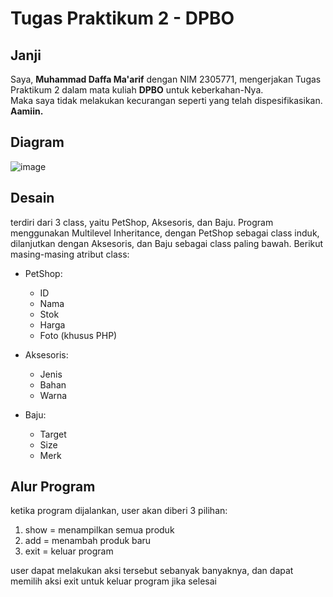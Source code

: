 # Tugas Praktikum 2 - DPBO

## **Janji**
Saya, **Muhammad Daffa Ma'arif** dengan NIM 2305771, mengerjakan Tugas Praktikum 2 dalam mata kuliah **DPBO** untuk keberkahan-Nya.  
Maka saya tidak melakukan kecurangan seperti yang telah dispesifikasikan. **Aamiin.** 

## **Diagram**
![image](https://github.com/user-attachments/assets/c78520a8-f156-4049-823a-ba59bfc29c4a)


## **Desain**
terdiri dari 3 class, yaitu PetShop, Aksesoris, dan Baju. Program menggunakan Multilevel Inheritance, dengan PetShop sebagai class induk, dilanjutkan dengan Aksesoris, dan Baju sebagai class paling bawah. Berikut masing-masing atribut class:

- PetShop:
  - ID 
  - Nama
  - Stok
  - Harga
  - Foto (khusus PHP)
  
- Aksesoris:
  - Jenis
  - Bahan
  - Warna

- Baju:
  - Target
  - Size
  - Merk

## **Alur Program**
ketika program dijalankan, user akan diberi 3 pilihan:
1. show = menampilkan semua produk
2. add = menambah produk baru
3. exit = keluar program

user dapat melakukan aksi tersebut sebanyak banyaknya, dan dapat memilih aksi exit untuk keluar program jika selesai

